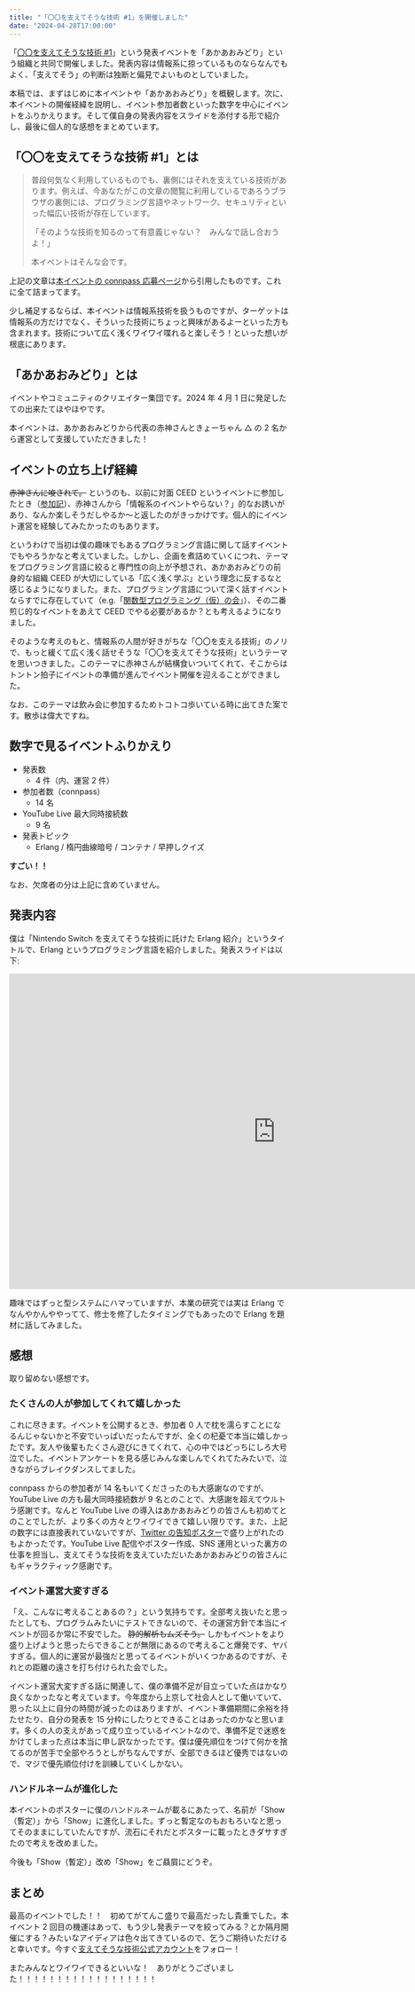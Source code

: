 ```yaml
---
title: "「〇〇を支えてそうな技術 #1」を開催しました"
date: "2024-04-28T17:00:00"
---
```


「[〇〇を支えてそうな技術 #1](https://sasaetesou-tech.connpass.com/event/314390/)」という発表イベントを「あかあおみどり」という組織と共同で開催しました。発表内容は情報系に掠っているものならなんでもよく、「支えてそう」の判断は独断と偏見でよいものとしていました。

本稿では、まずはじめに本イベントや「あかあおみどり」を概観します。次に、本イベントの開催経緯を説明し、イベント参加者数といった数字を中心にイベントをふりかえります。そして僕自身の発表内容をスライドを添付する形で紹介し、最後に個人的な感想をまとめています。

<!-- truncate -->

## 「〇〇を支えてそうな技術 #1」とは

> 普段何気なく利用しているものでも、裏側にはそれを支えている技術があります。例えば、今あなたがこの文章の閲覧に利用しているであろうブラウザの裏側には、プログラミング言語やネットワーク、セキュリティといった幅広い技術が存在しています。
>
> 「そのような技術を知るのって有意義じゃない？　みんなで話し合おうよ！」
>
> 本イベントはそんな会です。

上記の文章は[本イベントの connpass 応募ページ](https://sasaetesou-tech.connpass.com/event/314390/)から引用したものです。これに全て詰まってます。

少し補足するならば、本イベントは情報系技術を扱うものですが、ターゲットは情報系の方だけでなく、そういった技術にちょっと興味があるよーといった方も含まれます。技術について広く浅くワイワイ喋れると楽しそう！といった想いが根底にあります。

## 「あかあおみどり」とは

イベントやコミュニティのクリエイター集団です。2024 年 4 月 1 日に発足したての出来たてほやほやです。

本イベントは、あかあおみどりから代表の赤神さんときょーちゃん △ の 2 名から運営として支援していただきました！

## イベントの立ち上げ経緯

~~赤神さんに唆されて。~~ というのも、以前に対面 CEED というイベントに参加したとき（[参加記](https://ajfafg.github.io/taimen-ceed-in-kochi-2023/)）、赤神さんから「情報系のイベントやらない？」的なお誘いがあり、なんか楽しそうだしやるか〜と返したのがきっかけです。個人的にイベント運営を経験してみたかったのもあります。

というわけで当初は僕の趣味でもあるプログラミング言語に関して話すイベントでもやろうかなと考えていました。しかし、企画を煮詰めていくにつれ、テーマをプログラミング言語に絞ると専門性の向上が予想され、あかあおみどりの前身的な組織 CEED が大切にしている「広く浅く学ぶ」という理念に反するなと感じるようになりました。また、プログラミング言語について深く話すイベントならすでに存在していて（e.g.「[関数型プログラミング（仮）の会](https://nextbeat.connpass.com/event/305078/)」）、その二番煎じ的なイベントをあえて CEED でやる必要があるか？とも考えるようになりました。

そのような考えのもと、情報系の人間が好きがちな「〇〇を支える技術」のノリで、もっと緩くて広く浅く話せそうな「〇〇を支えてそうな技術」というテーマを思いつきました。このテーマに赤神さんが結構食いついてくれて、そこからはトントン拍子にイベントの準備が進んでイベント開催を迎えることができました。

なお、このテーマは飲み会に参加するためトコトコ歩いている時に出てきた案です。散歩は偉大ですね。

## 数字で見るイベントふりかえり

- 発表数
  - 4 件（内、運営 2 件）
- 参加者数（connpass）
  - 14 名
- YouTube Live 最大同時接続数
  - 9 名
- 発表トピック
  - Erlang / 楕円曲線暗号 / コンテナ / 早押しクイズ

**すごい！！**

なお、欠席者の分は上記に含めていません。

## 発表内容

僕は「Nintendo Switch を支えてそうな技術に託けた Erlang 紹介」というタイトルで、Erlang というプログラミング言語を紹介しました。発表スライドは以下:

<iframe src="https://docs.google.com/presentation/d/e/2PACX-1vThYhVsj8Iq_AIjWSwXaQOabCrgmaxbQsl9leP2BuZRDgDkeKYGIott0CM1DhPFslpe3IE6PM09ga3z/embed?start=false&loop=false&delayms=3000" frameborder="0" width="960" height="569" allowfullscreen="true" mozallowfullscreen="true" webkitallowfullscreen="true"></iframe>

趣味ではずっと型システムにハマっていますが、本業の研究では実は Erlang でなんやかんややってて、修士を修了したタイミングでもあったので Erlang を題材に話してみました。

## 感想

取り留めない感想です。

### たくさんの人が参加してくれて嬉しかった

これに尽きます。イベントを公開するとき、参加者 0 人で枕を濡らすことになるんじゃないかと不安でいっぱいだったんですが、全くの杞憂で本当に嬉しかったです。友人や後輩もたくさん遊びにきてくれて、心の中ではどっちにしろ大号泣でした。イベントアンケートを見る感じみんな楽しんでくれてたみたいで、泣きながらブレイクダンスしてました。

connpass からの参加者が 14 名もいてくださったのも大感謝なのですが、YouTube Live の方も最大同時接続数が 9 名とのことで、大感謝を超えてウルトラ感謝です。なんと YouTube Live の導入はあかあおみどりの皆さんも初めてとのことでしたが、より多くの方々とワイワイできて嬉しい限りです。また、上記の数字には直接表れていないですが、[Twitter の告知ポスター](https://x.com/sasaetesou_tech/status/1777319762219126992)で盛り上がれたのもよかったです。YouTube Live 配信やポスター作成、SNS 運用といった裏方の仕事を担当し、支えてそうな技術を支えていただいたあかあおみどりの皆さんにもギャラクティック感謝です。

### イベント運営大変すぎる

「え、こんなに考えることあるの？」という気持ちです。全部考え抜いたと思ったとしても、プログラムみたいにテストできないので、その運営方針で本当にイベントが回るか常に不安でした。 ~~静的解析もムズそう。~~ しかもイベントをより盛り上げようと思ったらできることが無限にあるので考えること爆発です、ヤバすぎる。個人的に運営が最強だと思ってるイベントがいくつかあるのですが、それとの距離の遠さを打ち付けられた会でした。

イベント運営大変すぎる話に関連して、僕の準備不足が目立っていた点はかなり良くなかったなと考えています。今年度から上京して社会人として働いていて、思った以上に自分の時間が減ったのはありますが、イベント準備期間に余裕を持たせたり、自分の発表を 15 分枠にしたりとできることはあったのかなと思います。多くの人の支えがあって成り立っているイベントなので、準備不足で迷惑をかけてしまった点は本当に申し訳なかったです。僕は優先順位をつけて何かを捨てるのが苦手で全部やろうとしがちなんですが、全部できるほど優秀ではないので、マジで優先順位付けを訓練していくしかない。

### ハンドルネームが進化した

本イベントのポスターに僕のハンドルネームが載るにあたって、名前が「Show（暫定）」から「Show」に進化しました。ずっと暫定なのもおもろいなと思ってそのままにしていたんですが、流石にそれだとポスターに載ったときダサすぎたので考えを改めました。

今後も「Show（暫定）」改め「Show」をご贔屓にどうぞ。

## まとめ

最高のイベントでした！！　初めてがてんこ盛りで最高だったし貴重でした。本イベント 2 回目の機運はあって、もう少し発表テーマを絞ってみる？とか隔月開催にする？みたいなアイディアは色々出てきているので、乞うご期待いただけると幸いです。今すぐ[支えてそうな技術公式アカウント](https://twitter.com/sasaetesou_tech)をフォロー！

またみんなとワイワイできるといいな！　ありがとうございました！！！！！！！！！！！！！！！！！！
